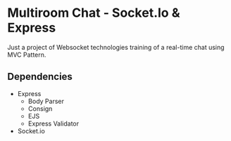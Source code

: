 # Multiroom Chat - Socket.Io & Express

Just a project of Websocket technologies training of a real-time chat using MVC Pattern.

## Dependencies
- Express
    - Body Parser
    - Consign
    - EJS
    - Express Validator
-   Socket.io